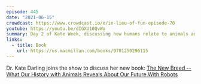 ```yaml
---
episode: 445
date: "2021-06-15"
crowdcast: https://www.crowdcast.io/e/in-lieu-of-fun-episode-70
youtube: https://youtu.be/dIGXU10QvWo
summary: Day 2 of Kate Week, discussing how humans relate to animals and robots
links:
  - title: Book
    url: https://us.macmillan.com/books/9781250296115
---
```

Dr. Kate Darling joins the show to discuss her new book: [The New Breed -- What Our History with Animals Reveals About Our Future With Robots][book]

[book]: https://us.macmillan.com/books/9781250296115
